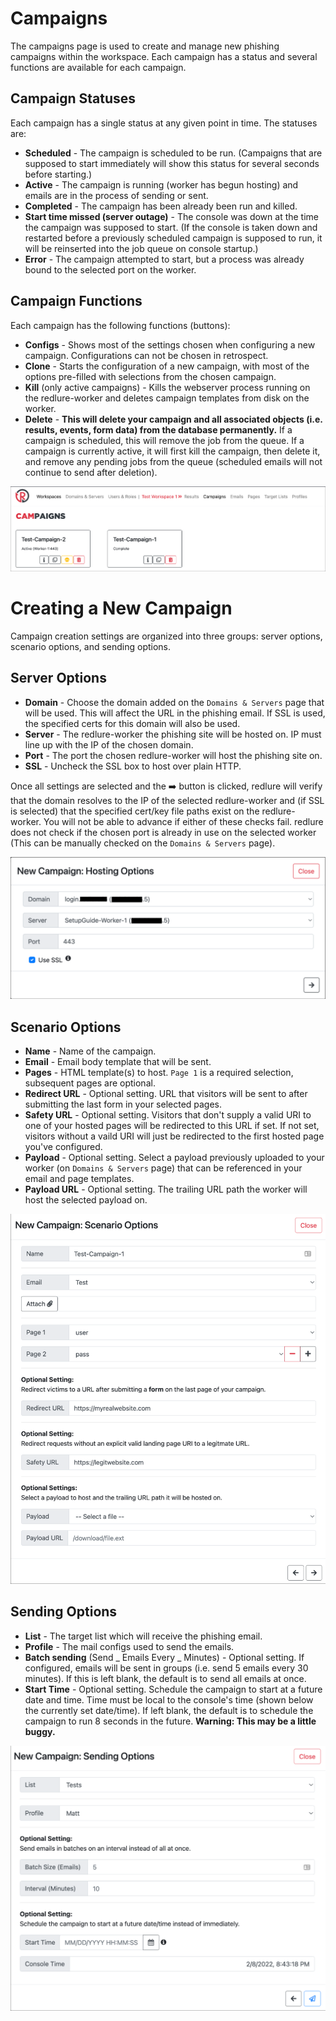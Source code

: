 # Campaigns
The campaigns page is used to create and manage new phishing campaigns within the workspace. Each campaign has a status and several functions are available for each campaign.

## Campaign Statuses
Each campaign has a single status at any given point in time. The statuses are:
* __Scheduled__ - The campaign is scheduled to be run. (Campaigns that are supposed to start immediately will show this status for several seconds before starting.)
* __Active__ - The campaign is running (worker has begun hosting) and emails are in the process of sending or sent.
* __Completed__ - The campaign has been already been run and killed.
* __Start time missed (server outage)__ - The console was down at the time the campaign was supposed to start. (If the console is taken down and restarted before a previously scheduled campaign is supposed to run, it will be reinserted into the job queue on console startup.)
* __Error__ - The campaign attempted to start, but a process was already bound to the selected port on the worker.

## Campaign Functions
Each campaign has the following functions (buttons):
* __Configs__ - Shows most of the settings chosen when configuring a new campaign. Configurations can not be chosen in retrospect.
* __Clone__ - Starts the configuration of a new campaign, with most of the options pre-filled with selections from the chosen campaign.
* __Kill__ (only active campaigns) - Kills the webserver process running on the redlure-worker and deletes campaign templates from disk on the worker.
* __Delete__ - **This will delete your campaign and all associated objects (i.e. results, events, form data) from the database permanently.** If a campaign is scheduled, this will remove the job from the queue. If a campaign is currently active, it will first kill the campaign, then delete it, and remove any pending jobs from the queue (scheduled emails will not continue to send after deletion).

![](../gitbook/images/campaigns.png)

# Creating a New Campaign
Campaign creation settings are organized into three groups: server options, scenario options, and sending options.

## Server Options
* __Domain__ - Choose the domain added on the `Domains & Servers` page that will be used. This will affect the URL in the phishing email. If SSL is used, the specified certs for this domain will also be used.
* __Server__ - The redlure-worker the phishing site will be hosted on. IP must line up with the IP of the chosen domain.
* __Port__ - The port the chosen redlure-worker will host the phishing site on.
* __SSL__ - Uncheck the SSL box to host over plain HTTP.

Once all settings are selected and the :arrow_right: button is clicked, redlure will verify that the domain resolves to the IP of the selected redlure-worker and (if SSL is selected) that the specified cert/key file paths exist on the redlure-worker. You will not be able to advance if either of these checks fail. redlure does not check if the chosen port is already in use on the selected worker (This can be manually checked on the `Domains & Servers` page).

![](../gitbook/images/new-campaign-1.png)

## Scenario Options
* __Name__ - Name of the campaign.
* __Email__ - Email body template that will be sent.
* __Pages__ - HTML template(s) to host. `Page 1` is a required selection, subsequent pages are optional.
* __Redirect URL__ - Optional setting. URL that visitors will be sent to after submitting the last form in your selected pages.
* __Safety URL__ - Optional setting. Visitors that don't supply a valid URI to one of your hosted pages will be redirected to this URL if set. If not set, visitors without a vaild URI will just be redirected to the first hosted page you've configured.
* __Payload__ - Optional setting. Select a payload previously uploaded to your worker (on `Domains & Servers` page) that can be referenced in your email and page templates.
* __Payload URL__ - Optional setting. The trailing URL path the worker will host the selected payload on.

![](../gitbook/images/new-campaign-2.png)


## Sending Options
* __List__ - The target list which will receive the phishing email.
* __Profile__ - The mail configs used to send the emails.
* __Batch sending__ (Send _ Emails Every _ Minutes) - Optional setting. If configured, emails will be sent in groups (i.e. send 5 emails every 30 minutes). If this is left blank, the default is to send all emails at once.
* __Start Time__ - Optional setting. Schedule the campaign to start at a future date and time. Time must be local to the console's time (shown below the currently set date/time). If left blank, the default is to schedule the campaign to run 8 seconds in the future. __Warning: This may be a little buggy.__

![](../gitbook/images/new-campaign-3.png)
